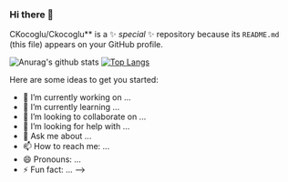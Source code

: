 ### Hi there 👋


CKocoglu/Ckocoglu** is a ✨ _special_ ✨ repository because its `README.md` (this file) appears on your GitHub profile.

![Anurag's github stats](https://github-readme-stats.vercel.app/api?username=Ckocoglu&show_icons=true&count_private=true&theme=tokyonight)
[![Top Langs](https://github-readme-stats.vercel.app/api/top-langs/?username=Ckocoglu)](https://github.com/Ckocoglu/github-readme-stats)

Here are some ideas to get you started:

- 🔭 I’m currently working on ...
- 🌱 I’m currently learning ...
- 👯 I’m looking to collaborate on ...
- 🤔 I’m looking for help with ...
- 💬 Ask me about ...
- 📫 How to reach me: ...
- 😄 Pronouns: ...
- ⚡ Fun fact: ...
-->
